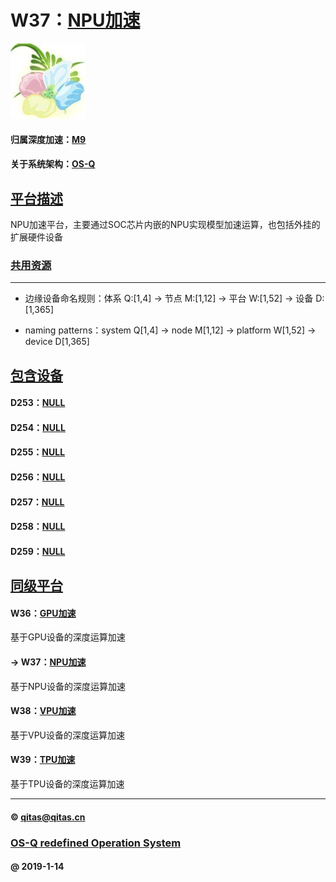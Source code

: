 ﻿# W37：[NPU加速](https://github.com/OS-Q/W37)

[![sites](OS-Q/OS-Q.png)](http://www.OS-Q.com)

#### 归属深度加速：[M9](https://github.com/OS-Q/M9)

#### 关于系统架构：[OS-Q](https://github.com/OS-Q/OS-Q)

## [平台描述](https://github.com/OS-Q/M9/wiki) 

NPU加速平台，主要通过SOC芯片内嵌的NPU实现模型加速运算，也包括外挂的扩展硬件设备

### [共用资源](OS-Q/)



---

- 边缘设备命名规则：体系 Q:[1,4] -> 节点 M:[1,12] -> 平台 W:[1,52] -> 设备 D:[1,365]

- naming patterns：system Q[1,4] -> node M[1,12] -> platform W[1,52] -> device D[1,365]

## [包含设备](https://github.com/OS-Q/W37/wiki) 

#### D253：[NULL](https://github.com/OS-Q/D253)



#### D254：[NULL](https://github.com/OS-Q/D254)



#### D255：[NULL](https://github.com/OS-Q/D255)



#### D256：[NULL](https://github.com/OS-Q/D256)



#### D257：[NULL](https://github.com/OS-Q/D257)



#### D258：[NULL](https://github.com/OS-Q/D258)



#### D259：[NULL](https://github.com/OS-Q/D259)



## [同级平台](https://github.com/OS-Q/M9/wiki/) 

#### W36：[GPU加速](https://github.com/OS-Q/W36)

基于GPU设备的深度运算加速

#### -> W37：[NPU加速](https://github.com/OS-Q/W37)

基于NPU设备的深度运算加速

#### W38：[VPU加速](https://github.com/OS-Q/W38)

基于VPU设备的深度运算加速

#### W39：[TPU加速](https://github.com/OS-Q/W39)

基于TPU设备的深度运算加速


---

####  © qitas@qitas.cn
###  [OS-Q redefined Operation System](http://www.OS-Q.com)
####  @ 2019-1-14

